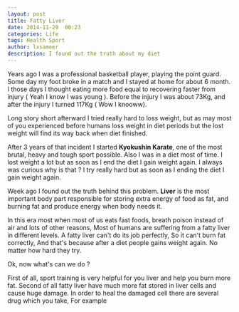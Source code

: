 ```yaml
---
layout: post
title: Fatty Liver
date: 2014-11-29  00:23
categories: Life
tags: Health Sport
author: lxsameer
description: I found out the truth about my diet
---
```


Years ago I was a professional basketball player, playing the point guard. Some day
my foot broke in a match and I stayed at home for about 6 month. I those days I thought
eating more food equal to recovering faster from injury ( Yeah I know I was young ).
Before the injury I was about 73Kg, and after the injury I turned 117Kg ( Wow I knooww).

Long story short afterward I tried really hard to loss weight, but as may most of you
experienced before humans loss weight in diet periods but the lost weight will find its way
back when diet finished.

After 3 years of that incident I started **Kyokushin Karate**, one of the most brutal, heavy and
tough sport possible. Also I was in a diet most of time. I lost weight a lot but as soon as I end
the diet I gain weight again. I always was curious why is that ? I try really hard but as soon as
I ending the diet I gain weight again.

Week ago I found out the truth behind this problem. **Liver** is the most important body part responsible
for storing extra energy of food as fat, and burning fat and produce energy when body needs it.

In this era most when most of us eats fast foods, breath poison instead of air and lots of other reasons,
Most of humans are suffering from a fatty liver in different levels. A fatty liver can't do its job perfectly,
So it can't burn fat correctly, And that's because after a diet people gains weight again. No matter how
hard they try.

Ok, now what's can we do ?

First of all, sport training is very helpful for you liver and help you burn more fat. Second of all
fatty liver have much more fat stored in liver cells and cause huge damage. In order to heal the damaged
cell there are several drug which you take, For example

